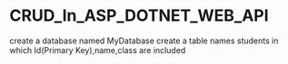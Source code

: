# CRUD_In_ASP_DOTNET_WEB_API

create a database named MyDatabase
create a table names students in which Id(Primary Key),name,class are included
